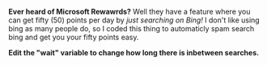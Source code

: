 **Ever heard of Microsoft Rewawrds?**
Well they have a feature where you can get fifty (50) points per day by *just searching on Bing!*
I don't like using bing as many people do, so I coded this thing to automaticly spam search bing and get you your fifty points easy.

**Edit the "wait" variable to change how long there is inbetween searches.**
